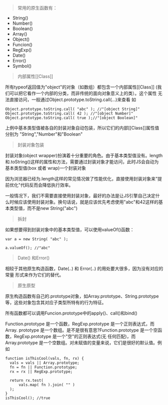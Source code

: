 > 常用的原生函数有：

- String()
- Number()
- Boolean()
- Array()
- Object()
- Funcion()
- RegExp()
- Date()
- Error()
- Symbol()

> 内部属性[[Class]]

所有typeof返回值为"object"的对象（如数组）都包含一个内部属性[[Class]] (我们可以把它看作一个内部的分类，而非传统的面向对象意义上的类）。这个属性 无法直接访问，一般通过Object.prototype.toString.call(...)来查看 如

```
Object.prototype.toString.call( "abc" ); //"[object String]"
Object.prototype.toString.call( 42 ); //"[object Number]"
Object.prototype.toString.call( true );//"[object Boolean]"
```

上例中基本类型值被各自的封装对象自动包装，所以它们的内部[[Class]]属性值分别为 "String","Number"和"Boolean"

> 封装对象包装

封装对象(object wrapper)扮演着十分重要的角色。由于基本类型值没有。length 和.toString()这样的属性和方法，需要通过封装对象才能访问，此时JS会自动为 基本类型值(box 或者 wrap)一个封装对象

因为浏览器已经为.length这样的常见情况做了性能优化，直接使用封装对象来"提前优化"代码反而会降低执行效率。

一般情况下，我们不需要直接使用封装对象，最好的办法是让JS引擎自己决定什么时候应该使用封装对象。换句话说，就是应该优先考虑使用"abc"和42这样的基本类型值，而不是new String("abc")

> 拆封

如果想要得到封装对象中的基本类型值，可以使用valueOf()函数：

```
var a = new String( "abc" );

a.valueOf(); //"abc"
```

> Date() 和Error()

相较于其他原生构造函数，Date(..) 和 Error(..) 的用处要大很多，因为没有对应的常量 形式来作为它们的替代。

> 原生原型

原生构造函数有自己的.prototype对象，如Array.prototype、String.prototype等，这些对象包含其对应子类型所特有的行为特征。

所有函数都可以调用Funcion.prototype中的apply()、call()和bind()

Function.prototype 是一个函数，RegExp.prototype 是一个正则表达式，而 Array. prototype 是一个数组。是不是很有意思?Function.prototype 是一个空函数，RegExp.prototype 是一个"空"的正则表达式(无 任何匹配)，而 Array.prototype 是一个空数组。对未赋值的变量来说，它们是很好的默认值。例如

```
function isThisCool(vals, fn, rx) {
  vals = vals || Array.prototype;
  fn = fn || Function.prototype;
  rx = rx || RegExp.prototype;

  return rx.test(
      vals.map( fn ).join( "" )
  );
}
isThisCool(); //true
```
